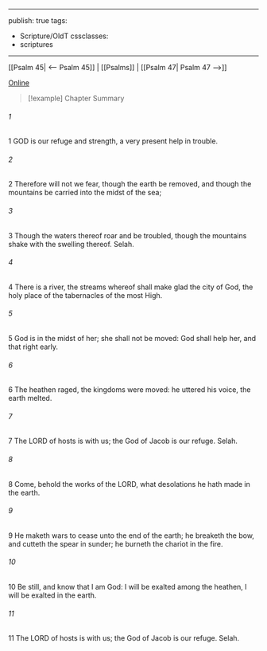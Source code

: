 

---
publish: true
tags:
  - Scripture/OldT
cssclasses:
  - scriptures
---
[[Psalm 45| <-- Psalm 45]] | [[Psalms]] | [[Psalm 47| Psalm 47 -->]]

[Online](https://churchofjesuschrist.org/study/scriptures/ot/ps/46?lang=eng)

>[!example] Chapter Summary
>
###### 1
1 GOD is our refuge and strength, a very present help in trouble.
###### 2
2 Therefore will not we fear, though the earth be removed, and though the mountains be carried into the midst of the sea;
###### 3
3 Though the waters thereof roar and be troubled, though the mountains shake with the swelling thereof.  Selah.
###### 4
4 There is a river, the streams whereof shall make glad the city of God, the holy place of the tabernacles of the most High.
###### 5
5 God is in the midst of her; she shall not be moved: God shall help her, and that right early.
###### 6
6 The heathen raged, the kingdoms were moved: he uttered his voice, the earth melted.
###### 7
7 The LORD of hosts is with us; the God of Jacob is our refuge. Selah.
###### 8
8 Come, behold the works of the LORD, what desolations he hath made in the earth.
###### 9
9 He maketh wars to cease unto the end of the earth; he breaketh the bow, and cutteth the spear in sunder; he burneth the chariot in the fire.
###### 10
10 Be still, and know that I am God: I will be exalted among the heathen, I will be exalted in the earth.
###### 11
11 The LORD of hosts is with us; the God of Jacob is our refuge.  Selah.



